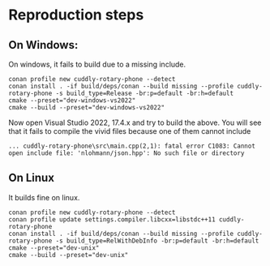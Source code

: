 # Reproduction steps

## On Windows:

On windows, it fails to build due to a missing include.
```
conan profile new cuddly-rotary-phone --detect
conan install . -if build/deps/conan --build missing --profile cuddly-rotary-phone -s build_type=Release -br:p=default -br:h=default
cmake --preset="dev-windows-vs2022"
cmake --build --preset="dev-windows-vs2022"
```

Now open Visual Studio 2022, 17.4.x and try to build the above. You will see that it fails to compile the vivid files because one of them cannot include 
```
... cuddly-rotary-phone\src\main.cpp(2,1): fatal error C1083: Cannot open include file: 'nlohmann/json.hpp': No such file or directory 

```


## On Linux

It builds fine on linux.

```
conan profile new cuddly-rotary-phone --detect
conan profile update settings.compiler.libcxx=libstdc++11 cuddly-rotary-phone
conan install . -if build/deps/conan --build missing --profile cuddly-rotary-phone -s build_type=RelWithDebInfo -br:p=default -br:h=default
cmake --preset="dev-unix"
cmake --build --preset="dev-unix"
```
